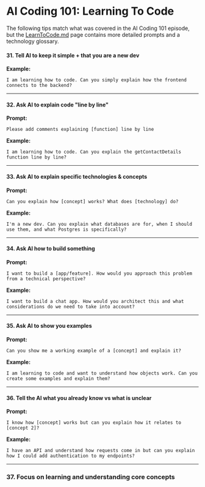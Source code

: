  # AI Coding 101: Learning To Code

 The following tips match what was covered in the AI Coding 101 episode, but the [LearnToCode.md](LearnToCode.md) page contains more detailed prompts and a technology glossary.

 #### 31. Tell AI to keep it simple + that you are a new dev

 **Example:**
 ```
 I am learning how to code. Can you simply explain how the frontend connects to the backend?
 ```
---

 #### 32. Ask AI to explain code "line by line"

 **Prompt:**
 ```
 Please add comments explaining [function] line by line
 ```

 **Example:**
 ```
 I am learning how to code. Can you explain the getContactDetails function line by line?
 ```
---

 #### 33. Ask AI to explain specific technologies & concepts

 **Prompt:**
 ```
 Can you explain how [concept] works? What does [technology] do?
 ```

 **Example:**
 ```
 I'm a new dev. Can you explain what databases are for, when I should use them, and what Postgres is specifically?
 ```
---

 #### 34. Ask AI how to build something

 **Prompt:**
 ```
 I want to build a [app/feature]. How would you approach this problem from a technical perspective?
 ```

 **Example:**
 ```
 I want to build a chat app. How would you architect this and what considerations do we need to take into account?
 ```
---

 #### 35. Ask AI to show you examples

 **Prompt:**
 ```
 Can you show me a working example of a [concept] and explain it?
 ```

 **Example:**
 ```
 I am learning to code and want to understand how objects work. Can you create some examples and explain them?
 ```
---

 #### 36. Tell the AI what you already know vs what is unclear

 **Prompt:**
 ```
 I know how [concept] works but can you explain how it relates to [concept 2]?
 ```

 **Example:**
 ```
 I have an API and understand how requests come in but can you explain how I could add authentication to my endpoints?
 ```
---

 ### 37. Focus on learning and understanding core concepts